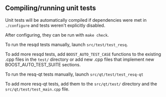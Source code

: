 Compiling/running unit tests
------------------------------------

Unit tests will be automatically compiled if dependencies were met in `./configure`
and tests weren't explicitly disabled.

After configuring, they can be run with `make check`.

To run the resqd tests manually, launch `src/test/test_resq`.

To add more resqd tests, add `BOOST_AUTO_TEST_CASE` functions to the existing
.cpp files in the `test/` directory or add new .cpp files that
implement new BOOST_AUTO_TEST_SUITE sections.

To run the resq-qt tests manually, launch `src/qt/test/test_resq-qt`

To add more resq-qt tests, add them to the `src/qt/test/` directory and
the `src/qt/test/test_main.cpp` file.

